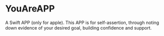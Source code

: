 # YouAreAPP
A Swift APP (only for apple). This APP is for self-assertion, through noting down evidence of your desired goal, building confidence and support.
